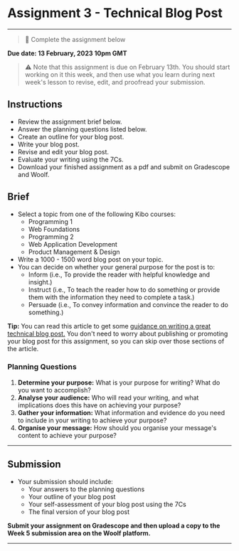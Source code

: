 # Assignment 3 - Technical Blog Post

---

> 📝 Complete the assignment below

**Due date: 13 February, 2023 10pm GMT**

> ⚠️ Note that this assignment is due on February 13th. You should start working on it this week, and then use what you learn during next week's lesson to revise, edit, and proofread your submission.

## Instructions

- Review the assignment brief below.
- Answer the planning questions listed below.
- Create an outline for your blog post.
- Write your blog post.
- Revise and edit your blog post. 
- Evaluate your writing using the 7Cs.
- Download your finished assignment as a pdf and submit on Gradescope and Woolf.


## Brief

- Select a topic from one of the following Kibo courses:
  - Programming 1
  - Web Foundations
  - Programming 2
  - Web Application Development
  - Product Management & Design
- Write a 1000 - 1500 word blog post on your topic.
- You can decide on whether your general purpose for the post is to:
  - Inform (i.e., To provide the reader with helpful knowledge and insight.)
  - Instruct (i.e., To teach the reader how to do something or provide them with the information they need to complete a task.)
  - Persuade (i.e., To convey information and convince the reader to do something.) 

**Tip:** You can read this article to get some [guidance on writing a great technical blog post.](https://www.freecodecamp.org/news/how-to-write-a-great-technical-blog-post-414c414b67f6/) You don't need to worry about publishing or promoting your blog post for this assignment, so you can skip over those sections of the article.


### Planning Questions

1. **Determine your purpose:** What is your purpose for writing? What do you want to accomplish?
2. **Analyse your audience:** Who will read your writing, and what implications does this have on achieving your purpose?
3. **Gather your information:** What information and evidence do you need to include in your writing to achieve your purpose?
4. **Organise your message:** How should you organise your message's content to achieve your purpose?
 
 ---

## Submission

- Your submission should include:
  - Your answers to the planning questions
  - Your outline of your blog post
  - Your self-assessment of your blog post using the 7Cs
  - The final version of your blog post

**Submit your assignment on Gradescope and then upload a copy to the Week 5 submission area on the Woolf platform.**

---
